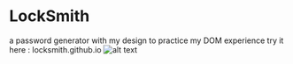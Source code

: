 # LockSmith

a password generator with my design to practice my DOM experience
try it here : locksmith.github.io
![alt text]([https://github.com/[username]/[reponame]/blob/[branch]/image.jpg?raw=true](https://github.com/itsdiy0/LockSmith/blob/main/screenshot.png))
